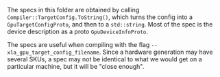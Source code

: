 The specs in this folder are obtained by calling
`Compiler::TargetConfig.ToString()`, which turns the config into a
`GpuTargetConfigProto`, and then to a `std::string`. Most of the spec
is the device description as a proto `GpuDeviceInfoProto`.

The specs are useful when compiling with the flag
`--xla_gpu_target_config_filename`. Since a hardware generation may have several
SKUs, a spec may not be identical to what we would get on a particular machine,
but it will be "close enough".

